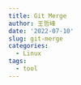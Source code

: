 ```yaml
---
title: Git Merge
author: 王哲峰
date: '2022-07-10'
slug: git-merge
categories:
  - Linux
tags:
  - tool
---
```


